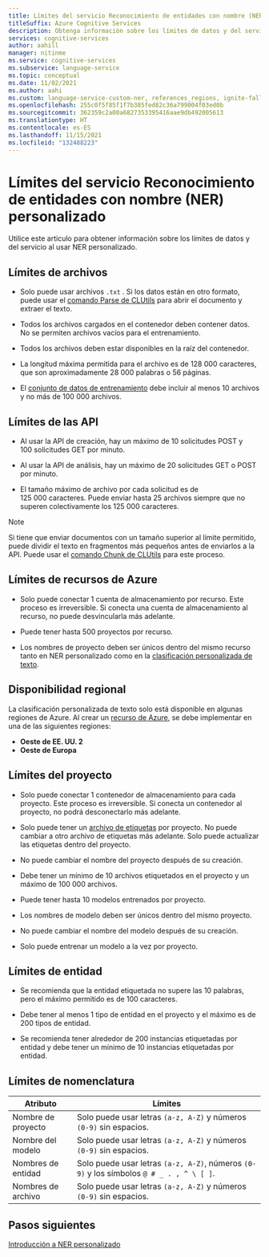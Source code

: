 ```yaml
---
title: Límites del servicio Reconocimiento de entidades con nombre (NER) personalizado
titleSuffix: Azure Cognitive Services
description: Obtenga información sobre los límites de datos y del servicio al usar el Reconocimiento de entidades con nombre (NER) personalizado.
services: cognitive-services
author: aahill
manager: nitinme
ms.service: cognitive-services
ms.subservice: language-service
ms.topic: conceptual
ms.date: 11/02/2021
ms.author: aahi
ms.custom: language-service-custom-ner, references_regions, ignite-fall-2021
ms.openlocfilehash: 255c0f5f85f1f7b385fed82c36a799004f03ed0b
ms.sourcegitcommit: 362359c2a00a6827353395416aae9db492005613
ms.translationtype: HT
ms.contentlocale: es-ES
ms.lasthandoff: 11/15/2021
ms.locfileid: "132488223"
---
```

# <a name="custom-named-entity-recognition-ner-service-limits"></a>Límites del servicio Reconocimiento de entidades con nombre (NER) personalizado

Utilice este artículo para obtener información sobre los límites de datos y del servicio al usar NER personalizado.

## <a name="file-limits"></a>Límites de archivos

* Solo puede usar archivos `.txt` . Si los datos están en otro formato, puede usar el [comando Parse de CLUtils](https://github.com/microsoft/CognitiveServicesLanguageUtilities/blob/main/CustomTextAnalytics.CLUtils/Solution/CogSLanguageUtilities.ViewLayer.CliCommands/Commands/ParseCommand/README.md) para abrir el documento y extraer el texto.

* Todos los archivos cargados en el contenedor deben contener datos. No se permiten archivos vacíos para el entrenamiento.

* Todos los archivos deben estar disponibles en la raíz del contenedor.

* La longitud máxima permitida para el archivo es de 128 000 caracteres, que son aproximadamente 28 000 palabras o 56 páginas.

* El [conjunto de datos de entrenamiento](how-to/train-model.md#data-split) debe incluir al menos 10 archivos y no más de 100 000 archivos.


## <a name="apis-limits"></a>Límites de las API

* Al usar la API de creación, hay un máximo de 10 solicitudes POST y 100 solicitudes GET por minuto.

* Al usar la API de análisis, hay un máximo de 20 solicitudes GET o POST por minuto.

* El tamaño máximo de archivo por cada solicitud es de 125 000 caracteres. Puede enviar hasta 25 archivos siempre que no superen colectivamente los 125 000 caracteres.

> [!NOTE]
> Si tiene que enviar documentos con un tamaño superior al límite permitido, puede dividir el texto en fragmentos más pequeños antes de enviarlos a la API. Puede usar el [comando Chunk de CLUtils](https://github.com/microsoft/CognitiveServicesLanguageUtilities/blob/main/CustomTextAnalytics.CLUtils/Solution/CogSLanguageUtilities.ViewLayer.CliCommands/Commands/ChunkCommand/README.md) para este proceso.

## <a name="azure-resource-limits"></a>Límites de recursos de Azure

* Solo puede conectar 1 cuenta de almacenamiento por recurso. Este proceso es irreversible. Si conecta una cuenta de almacenamiento al recurso, no puede desvincularla más adelante.

* Puede tener hasta 500 proyectos por recurso.

* Los nombres de proyecto deben ser únicos dentro del mismo recurso tanto en NER personalizado como en la [clasificación personalizada de texto](../custom-classification/overview.md).

## <a name="regional-availability"></a>Disponibilidad regional 

La clasificación personalizada de texto solo está disponible en algunas regiones de Azure. Al crear un [recurso de Azure](how-to/create-project.md), se debe implementar en una de las siguientes regiones:
* **Oeste de EE. UU. 2**
* **Oeste de Europa**
    
## <a name="project-limits"></a>Límites del proyecto

* Solo puede conectar 1 contenedor de almacenamiento para cada proyecto. Este proceso es irreversible. Si conecta un contenedor al proyecto, no podrá desconectarlo más adelante.

* Solo puede tener un [archivo de etiquetas](how-to/tag-data.md) por proyecto. No puede cambiar a otro archivo de etiquetas más adelante. Solo puede actualizar las etiquetas dentro del proyecto.

* No puede cambiar el nombre del proyecto después de su creación.

* Debe tener un mínimo de 10 archivos etiquetados en el proyecto y un máximo de 100 000 archivos.

* Puede tener hasta 10 modelos entrenados por proyecto.

* Los nombres de modelo deben ser únicos dentro del mismo proyecto.

* No puede cambiar el nombre del modelo después de su creación.

* Solo puede entrenar un modelo a la vez por proyecto.

## <a name="entity-limits"></a>Límites de entidad

* Se recomienda que la entidad etiquetada no supere las 10 palabras, pero el máximo permitido es de 100 caracteres.

* Debe tener al menos 1 tipo de entidad en el proyecto y el máximo es de 200 tipos de entidad.

* Se recomienda tener alrededor de 200 instancias etiquetadas por entidad y debe tener un mínimo de 10 instancias etiquetadas por entidad.

## <a name="naming-limits"></a>Límites de nomenclatura

| Atributo | Límites |
|--|--|
| Nombre de proyecto |  Solo puede usar letras `(a-z, A-Z)` y números `(0-9)` sin espacios. |
| Nombre del modelo |  Solo puede usar letras `(a-z, A-Z)` y números `(0-9)` sin espacios. |
| Nombres de entidad| Solo puede usar letras `(a-z, A-Z)`, números `(0-9)` y los símbolos `@ # _ . , ^ \ [ ]`. |
| Nombres de archivo | Solo puede usar letras `(a-z, A-Z)` y números `(0-9)` sin espacios. |

## <a name="next-steps"></a>Pasos siguientes

[Introducción a NER personalizado](../overview.md)
